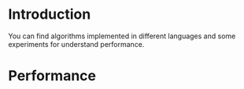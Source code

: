 # Introduction
You can find algorithms implemented in different languages and some experiments for understand performance.

# Performance
